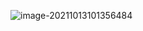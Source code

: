 ![image-20211013101356484](C:\Users\18352\AppData\Roaming\Typora\typora-user-images\image-20211013101356484.png)

